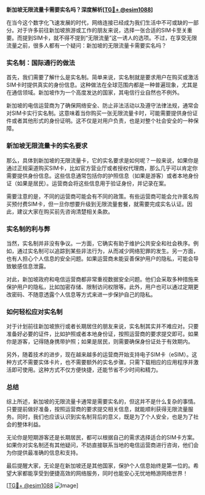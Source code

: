 **新加坡无限流量卡需要实名吗？深度解析[[TG💪+ @esim1088](https://t.me/s/esim1088)]**

在当今这个数字化飞速发展的时代，网络连接已经成为我们生活中不可或缺的一部分。对于许多前往新加坡旅游或工作的朋友来说，选择一张合适的SIM卡至关重要。而提到SIM卡，就不得不提到“无限流量”这一诱人的选项。不过，在享受无限流量之前，很多人都有一个疑问：新加坡的无限流量卡需要实名吗？

### 实名制：国际通行的做法

首先，我们需要了解什么是实名制。简单来说，实名制就是要求用户在购买或激活SIM卡时提供真实的身份信息。这种做法在全球范围内都是一种普遍现象，尤其是在通信领域。新加坡作为一个高度发达的国家，其电信行业自然也不例外。

新加坡的电信运营商为了确保网络安全、防止非法活动以及遵守法律法规，通常会对SIM卡实行实名制。这意味着当你购买一张无限流量卡时，可能需要提供身份证件或者其他形式的身份证明。这不仅是对用户负责，也是对整个社会安全的一种保障。

### 新加坡无限流量卡的实名要求

那么，具体到新加坡的无限流量卡，它的实名要求是如何呢？一般来说，如果你是通过正规渠道购买SIM卡，比如官方营业厅或者授权代理商，那么几乎可以肯定你需要提供身份信息。这些信息通常包括你的护照信息（如果是游客）或者本地身份证（如果是居民）。运营商会将这些信息用于验证身份，并记录在案。

需要注意的是，不同的运营商可能会有不同的政策。有些运营商可能会允许匿名购买预付费SIM卡，但一旦你想要升级到无限流量套餐，就需要完成实名认证。因此，建议大家在购买前先咨询清楚相关条款。

### 实名制的利与弊

当然，实名制并非没有争议。一方面，它确实有助于维护公共安全和社会秩序。例如，通过实名制可以追踪到某些非法行为，从而减少网络犯罪的发生。另一方面，也有人担心个人信息的安全问题。如果运营商未能妥善保护用户的隐私，可能会导致敏感信息泄露。

对此，新加坡政府和电信运营商都非常重视数据安全问题。他们会采取多种措施来保护用户的隐私，比如加密存储、限制访问权限等。此外，用户也可以通过定期更改密码、不随意透露个人信息等方式来进一步保护自己的隐私。

### 如何轻松应对实名制

对于计划前往新加坡旅行或者长期居住的朋友来说，实名制其实并不难应对。只要准备好必要的证件，比如护照或者本地身份证，按照运营商的要求提交即可。如果你是游客，记得随身携带护照；如果是居民，则需要确保身份证处于有效期内。

另外，随着技术的进步，现在越来越多的运营商开始支持电子SIM卡（eSIM）。这种方式不需要实体卡片，也不需要额外的实名步骤。只需下载相应的应用程序并激活即可使用。这种方式不仅方便快捷，还能节省不少时间和精力。

### 总结

综上所述，新加坡的无限流量卡通常是需要实名的，但这并不是什么复杂的事情。只要提前做好准备，按照运营商的要求提交相关信息，就能顺利获得无限流量服务。同时，我们也应该认识到实名制背后的意义，既是为了个人安全，也是为了社会的整体利益。

无论你是短期游客还是长期居民，都可以根据自己的需求选择适合的SIM卡方案。如果你对实名制还有其他疑问，不妨直接联系当地的电信运营商进行咨询，他们会为你提供最准确的信息和支持。

最后提醒大家，无论是在新加坡还是其他国家，保护个人信息始终是第一位的。希望大家都能享受到便捷高效的网络服务，同时也能安心无忧地畅游网络世界！

[[TG💪+ @esim1088](https://t.me/s/esim1088) ![Image](https://i.postimg.cc/4NQfJmqS/Snipaste-2025-05-13-00-14-12.png)]